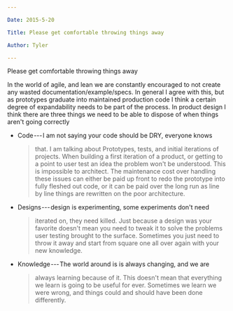 ```yaml
---

Date: 2015-5-20

Title: Please get comfortable throwing things away

Author: Tyler

---
```


Please get comfortable throwing things away

In the world of agile, and lean we are constantly encouraged to not
create any wasted documentation/example/specs. In general I agree with
this, but as prototypes graduate into maintained production code I think
a certain degree of expandability needs to be part of the process. In
product design I think there are three things we need to be able to
dispose of when things aren't going correctly

-   Code --- I am not saying your code should be DRY, everyone knows
    > that. I am talking about Prototypes, tests, and initial iterations
    > of projects. When building a first iteration of a product, or
    > getting to a point to user test an idea the problem won't be
    > understood. This is impossible to architect. The maintenance cost
    > over handling these issues can either be paid up front to redo the
    > prototype into fully fleshed out code, or it can be paid over the
    > long run as line by line things are rewritten on the poor
    > architecture.

-   Designs --- design is experimenting, some experiments don't need
    > iterated on, they need killed. Just because a design was your
    > favorite doesn't mean you need to tweak it to solve the problems
    > user testing brought to the surface. Sometimes you just need to
    > throw it away and start from square one all over again with your
    > new knowledge.

-   Knowledge --- The world around is is always changing, and we are
    > always learning because of it. This doesn't mean that everything
    > we learn is going to be useful for ever. Sometimes we learn we
    > were wrong, and things could and should have been done
    > differently.
